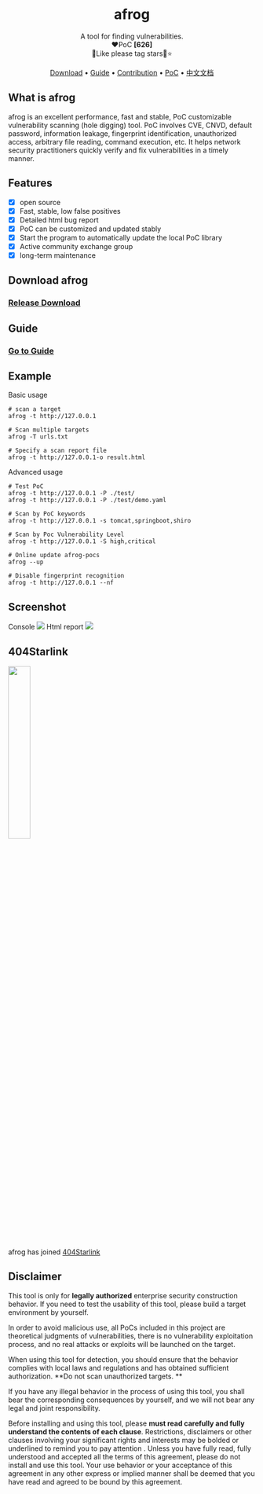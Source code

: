 <h1 align="center">afrog</h1>
<p align="center">A tool for finding vulnerabilities.<br/>❤️PoC <b>[626]</b> <br/>🐸Like please tag stars🌟⭐</p>

<p align="center" dir="auto">
  <a href="https://github.com/zan8in/afrog/releases">Download</a> •
  <a href="https://github.com/zan8in/afrog/blob/main/docs/GUIDE.md">Guide</a> •
  <a href="https://github.com/zan8in/afrog/blob/main/docs/CONTRIBUTION.md">Contribution</a> •
  <a href="https://github.com/zan8in/afrog/tree/main/pocs/afrog-pocs">PoC</a> •
  <!-- <a href="https://github.com/zan8in/afrog/blob/main/docs/POCLIST.md">LIST</a> • -->
  <a href="https://github.com/zan8in/afrog">中文文档</a>
</p>


## What is afrog

afrog is an excellent performance, fast and stable, PoC customizable vulnerability scanning (hole digging) tool. PoC involves CVE, CNVD, default password, information leakage, fingerprint identification, unauthorized access, arbitrary file reading, command execution, etc. It helps network security practitioners quickly verify and fix vulnerabilities in a timely manner.

## Features

* [x] open source
* [x] Fast, stable, low false positives
* [x] Detailed html bug report
* [x] PoC can be customized and updated stably 
* [x] Start the program to automatically update the local PoC library  
* [x] Active community exchange group
* [x] long-term maintenance

## Download afrog

### [Release Download](https://github.com/zan8in/afrog/releases)

## Guide

### [Go to Guide](https://github.com/zan8in/afrog/blob/main/GUIDE_en.md)

## Example

Basic usage
```
# scan a target
afrog -t http://127.0.0.1

# Scan multiple targets
afrog -T urls.txt

# Specify a scan report file
afrog -t http://127.0.0.1-o result.html
```

Advanced usage

```
# Test PoC 
afrog -t http://127.0.0.1 -P ./test/ 
afrog -t http://127.0.0.1 -P ./test/demo.yaml 

# Scan by PoC keywords 
afrog -t http://127.0.0.1 -s tomcat,springboot,shiro 

# Scan by Poc Vulnerability Level 
afrog -t http://127.0.0.1 -S high,critical 

# Online update afrog-pocs 
afrog --up 

# Disable fingerprint recognition 
afrog -t http://127.0.0.1 --nf
```
## Screenshot
Console
![](https://github.com/zan8in/afrog/blob/main/images/scan-new.png)
Html report
![](https://github.com/zan8in/afrog/blob/main/images/report-new.png)

## 404Starlink
<img src="https://github.com/knownsec/404StarLink-Project/raw/master/logo.png" width="30%">

afrog has joined [404Starlink](https://github.com/knownsec/404StarLink)

## Disclaimer

This tool is only for **legally authorized** enterprise security construction behavior. If you need to test the usability of this tool, please build a target environment by yourself.

In order to avoid malicious use, all PoCs included in this project are theoretical judgments of vulnerabilities, there is no vulnerability exploitation process, and no real attacks or exploits will be launched on the target.

When using this tool for detection, you should ensure that the behavior complies with local laws and regulations and has obtained sufficient authorization. **Do not scan unauthorized targets. **

If you have any illegal behavior in the process of using this tool, you shall bear the corresponding consequences by yourself, and we will not bear any legal and joint responsibility.

Before installing and using this tool, please **must read carefully and fully understand the contents of each clause**. Restrictions, disclaimers or other clauses involving your significant rights and interests may be bolded or underlined to remind you to pay attention . Unless you have fully read, fully understood and accepted all the terms of this agreement, please do not install and use this tool. Your use behavior or your acceptance of this agreement in any other express or implied manner shall be deemed that you have read and agreed to be bound by this agreement.

